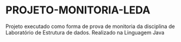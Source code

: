# PROJETO-MONITORIA-LEDA
Projeto executado como forma de prova de monitoria da disciplina de Laboratório de Estrutura de dados. Realizado na Linguagem Java
